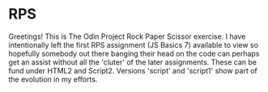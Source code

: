 # RPS
Greetings!
This is The Odin Project Rock Paper Scissor exercise.
I have intentionally left the first RPS assignment (JS Basics 7) available to view so hopefully somebody out there banging their head on the code can perhaps get an assist without all the 'cluter' of the later assignments.  These can be fund under HTML2 and Script2.  Versions 'script' and 'script1' show part of the evolution in my efforts.

